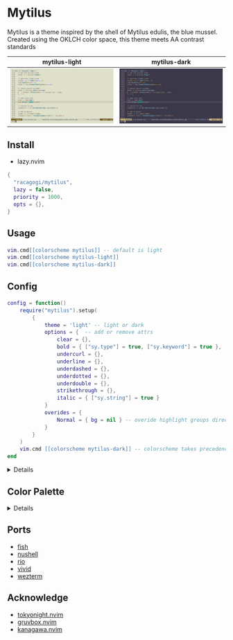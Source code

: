 # Mytilus

Mytilus is a theme inspired by the shell of Mytilus edulis, the blue mussel.
Created using the OKLCH color space,
this theme meets AA contrast standards

|mytilus-light|mytilus-dark|
|---|---|
|![mytilus-light](./asset/mytilus-light.png)|![mytilus-dark](./asset/mytilus-dark.png)|

## Install
		
- lazy.nvim

```lua
{
  "racagogi/mytilus",
  lazy = false,
  priority = 1000,
  opts = {},
}
```
## Usage
		
```lua
vim.cmd[[colorscheme mytilus]] -- default is light
vim.cmd[[colorscheme mytilus-light]]
vim.cmd[[colorscheme mytilus-dark]]
```

## Config	
			
```lua
config = function()
	require("mytilus").setup(
		{
			theme = 'light' -- light or dark
			options = {  -- add or remove attrs
				clear = {},
				bold = { ["sy.type"] = true, ["sy.keyword"] = true },
				undercurl = {},
				underline = {},
				underdashed = {},
				underdotted = {},
				underdouble = {},
				strikethrough = {},
				italic = { ["sy.string"] = true }
			}
			overides = { 
				Normal = { bg = nil } -- overide highlight groups directly
			}
		}
	)
	vim.cmd [[colorscheme mytilus-dark]] -- colorscheme takes precedence over theme
end
```
<details>

## light colors

| | hex | rgb | OKlab |
|---|---|---|
| d0_black | #36343C | [0.212, 0.203, 0.236] | [0.33, 0.007, -0.013] | [0.33, 0.015, 297.5] |
| d0_white | #35362E | [0.209, 0.213, 0.178] | [0.33, -0.006, 0.014] | [0.33, 0.015, 112.5] |
| d1_black | #3E3C44 | [0.242, 0.234, 0.267] | [0.36, 0.007, -0.013] | [0.36, 0.015, 297.5] |
| d1_white | #3D3E35 | [0.239, 0.243, 0.208] | [0.36, -0.006, 0.014] | [0.36, 0.015, 112.5] |
| d2_black | #46434C | [0.273, 0.264, 0.299] | [0.39, 0.007, -0.013] | [0.39, 0.015, 297.5] |
| d2_white | #45463D | [0.27, 0.274, 0.239] | [0.39, -0.006, 0.014] | [0.39, 0.015, 112.5] |
| d3_black | #4E4B54 | [0.305, 0.296, 0.331] | [0.42, 0.007, -0.013] | [0.42, 0.015, 297.5] |
| d3_white | #4D4E45 | [0.302, 0.306, 0.27] | [0.42, -0.006, 0.014] | [0.42, 0.015, 112.5] |
| d1_red | #553234 | [0.333, 0.195, 0.204] | [0.36, 0.049, 0.014] | [0.36, 0.051, 15.713] |
| d1_orange | #553419 | [0.335, 0.205, 0.1] | [0.36, 0.033, 0.053] | [0.36, 0.062, 57.852] |
| d1_yellow | #493C07 | [0.285, 0.236, 0.028] | [0.36, -0.006, 0.069] | [0.36, 0.069, 94.765] |
| d1_chartreuse | #31441B | [0.191, 0.267, 0.105] | [0.36, -0.045, 0.053] | [0.36, 0.069, 130.235] |
| d1_green | #144736 | [0.077, 0.28, 0.213] | [0.36, -0.061, 0.014] | [0.36, 0.062, 167.148] |
| d1_cyan | #15444C | [0.084, 0.268, 0.297] | [0.36, -0.045, -0.025] | [0.36, 0.051, 209.287] |
| d1_blue | #313D53 | [0.193, 0.24, 0.326] | [0.36, -0.006, -0.041] | [0.36, 0.042, 262.057] |
| d1_purple | #48364A | [0.282, 0.211, 0.29] | [0.36, 0.033, -0.025] | [0.36, 0.042, 322.943] |
| d3_red | #6C3D43 | [0.424, 0.241, 0.264] | [0.42, 0.064, 0.014] | [0.42, 0.066, 12.17] |
| d3_orange | #6D4120 | [0.427, 0.254, 0.125] | [0.42, 0.044, 0.063] | [0.42, 0.077, 55.369] |
| d3_yellow | #5C4C04 | [0.362, 0.296, 0.016] | [0.42, -0.006, 0.084] | [0.42, 0.084, 93.916] |
| d3_chartreuse | #3C5622 | [0.237, 0.338, 0.133] | [0.42, -0.055, 0.063] | [0.42, 0.084, 131.084] |
| d3_green | #115A46 | [0.066, 0.354, 0.275] | [0.42, -0.076, 0.014] | [0.42, 0.077, 169.631] |
| d3_cyan | #145662 | [0.08, 0.338, 0.385] | [0.42, -0.055, -0.036] | [0.42, 0.066, 212.83] |
| d3_blue | #3D4D6C | [0.241, 0.301, 0.424] | [0.42, -0.006, -0.056] | [0.42, 0.056, 264.162] |
| d3_purple | #5B4360 | [0.358, 0.262, 0.376] | [0.42, 0.044, -0.036] | [0.42, 0.056, 320.838] |
| v0_black | #F3F0FB | [0.952, 0.941, 0.984] | [0.96, 0.007, -0.013] | [0.96, 0.015, 297.5] |
| v0_white | #F2F3E8 | [0.947, 0.953, 0.908] | [0.96, -0.006, 0.014] | [0.96, 0.015, 112.5] |
| v1_black | #E5E3EE | [0.9, 0.889, 0.931] | [0.92, 0.007, -0.013] | [0.92, 0.015, 297.5] |
| v1_white | #E4E6DB | [0.896, 0.901, 0.857] | [0.92, -0.006, 0.014] | [0.92, 0.015, 112.5] |
| v2_black | #D8D6E0 | [0.848, 0.837, 0.88] | [0.88, 0.007, -0.013] | [0.88, 0.015, 297.5] |
| v2_white | #D7D9CE | [0.844, 0.85, 0.806] | [0.88, -0.006, 0.014] | [0.88, 0.015, 112.5] |
| v3_black | #CBC9D3 | [0.797, 0.787, 0.828] | [0.84, 0.007, -0.013] | [0.84, 0.015, 297.5] |
| v3_white | #CACCC1 | [0.793, 0.799, 0.756] | [0.84, -0.006, 0.014] | [0.84, 0.015, 112.5] |
| v2_red | #F8CBCC | [0.971, 0.794, 0.8] | [0.88, 0.049, 0.014] | [0.88, 0.051, 15.713] |
| v2_orange | #F8CEB0 | [0.972, 0.808, 0.689] | [0.88, 0.033, 0.053] | [0.88, 0.062, 57.852] |
| v2_yellow | #E6D8A4 | [0.901, 0.846, 0.643] | [0.88, -0.006, 0.069] | [0.88, 0.069, 94.765] |
| v2_chartreuse | #C8E1B2 | [0.786, 0.884, 0.696] | [0.88, -0.045, 0.053] | [0.88, 0.069, 130.235] |
| v2_green | #B1E5CF | [0.693, 0.899, 0.811] | [0.88, -0.061, 0.014] | [0.88, 0.062, 167.148] |
| v2_cyan | #B1E1EA | [0.694, 0.884, 0.917] | [0.88, -0.045, -0.025] | [0.88, 0.051, 209.287] |
| v2_blue | #C9D8F4 | [0.788, 0.848, 0.956] | [0.88, -0.006, -0.041] | [0.88, 0.042, 262.057] |
| v2_purple | #E5CFE8 | [0.899, 0.811, 0.909] | [0.88, 0.033, -0.025] | [0.88, 0.042, 322.943] |


### contrast

| | v0_black | v0_white | v1_black | v1_white | v2_black | v2_white |
|---|---|---|---|---|---|---|
| d0_black      | AAA | AAA | AAA | AAA | AAA | AAA |
| d0_white      | AAA | AAA | AAA | AAA | AAA | AAA |
| d1_black      | AAA | AAA | AAA | AAA | AAA | AAA |
| d1_white      | AAA | AAA | AAA | AAA | AAA | AAA |
| d2_black      | AAA | AAA | AAA | AAA | AA  | AA  |
| d2_white      | AAA | AAA | AAA | AAA | AA  | AA  |
| d3_black      | AAA | AAA | AA  | AA  | AA  | AA  |
| d3_white      | AAA | AAA | AA  | AA  | AA  | AA  |
| d1_red        | AAA | AAA | AAA | AAA | AAA | AAA |
| d1_orange     | AAA | AAA | AAA | AAA | AAA | AAA |
| d1_yellow     | AAA | AAA | AAA | AAA | AAA | AAA |
| d1_chartreuse | AAA | AAA | AAA | AAA | AAA | AAA |
| d1_green      | AAA | AAA | AAA | AAA | AAA | AAA |
| d1_cyan       | AAA | AAA | AAA | AAA | AAA | AAA |
| d1_blue       | AAA | AAA | AAA | AAA | AAA | AAA |
| d1_purple     | AAA | AAA | AAA | AAA | AAA | AAA |
| d3_red        | AAA | AAA | AA  | AA  | AA  | AA  |
| d3_orange     | AAA | AAA | AA  | AA  | AA  | AA  |
| d3_yellow     | AAA | AAA | AA  | AA  | AA  | AA  |
| d3_chartreuse | AAA | AAA | AA  | AA  | AA  | AA  |
| d3_green      | AAA | AAA | AA  | AA  | AA  | AA  |
| d3_cyan       | AAA | AAA | AA  | AA  | AA  | AA  |
| d3_blue       | AAA | AAA | AA  | AA  | AA  | AA  |
| d3_purple     | AAA | AAA | AA  | AA  | AA  | AA  |


| | v3_black | v3_white | v2_red | v2_orange | v2_yellow | v2_chartreuse | v2_green | v2_cyan | v2_blue | v2_purple |
|---|---|---|---|---|---|---|---|---|---|---|
| d0_black      | AAA | AAA | AAA | AAA | AAA | AAA | AAA | AAA | AAA | AAA |
| d0_white      | AAA | AAA | AAA | AAA | AAA | AAA | AAA | AAA | AAA | AAA |
| d1_black      | AA  | AA  | AAA | AAA | AAA | AAA | AAA | AAA | AAA | AAA |
| d1_white      | AA  | AA  | AAA | AAA | AAA | AAA | AAA | AAA | AAA | AAA |
| d2_black      | AA  | AA  | AA  | AA  | AA  | AA  | AA  | AA  | AA  | AA  |
| d2_white      | AA  | AA  | AA  | AA  | AA  | AA  | AA  | AA  | AA  | AA  |
| d3_black      | AA  | AA  | AA  | AA  | AA  | AA  | AA  | AA  | AA  | AA  |
| d3_white      | AA  | AA  | AA  | AA  | AA  | AA  | AA  | AA  | AA  | AA  |
| d1_red        | AA  | AA  | AAA | AAA | AAA | AAA | AAA | AAA | AAA | AAA |
| d1_orange     | AA  | AA  | AAA | AAA | AAA | AAA | AAA | AAA | AAA | AAA |
| d1_yellow     | AA  | AA  | AAA | AAA | AAA | AAA | AAA | AAA | AAA | AAA |
| d1_chartreuse | AA  | AA  | AAA | AAA | AAA | AAA | AAA | AAA | AAA | AAA |
| d1_green      | AA  | AA  | AAA | AAA | AAA | AAA | AAA | AAA | AAA | AAA |
| d1_cyan       | AA  | AA  | AAA | AAA | AAA | AAA | AAA | AAA | AAA | AAA |
| d1_blue       | AA  | AA  | AAA | AAA | AAA | AAA | AAA | AAA | AAA | AAA |
| d1_purple     | AA  | AA  | AAA | AAA | AAA | AAA | AAA | AAA | AAA | AAA |
| d3_red        | AA  | AA  | AA  | AA  | AA  | AA  | AA  | AA  | AA  | AA  |
| d3_orange     | AA  | AA  | AA  | AA  | AA  | AA  | AA  | AA  | AA  | AA  |
| d3_yellow     | AA  | AA  | AA  | AA  | AA  | AA  | AA  | AA  | AA  | AA  |
| d3_chartreuse | AA  | AA  | AA  | AA  | AA  | AA  | AA  | AA  | AA  | AA  |
| d3_green      | AA  | AA  | AA  | AA  | AA  | AA  | AA  | AA  | AA  | AA  |
| d3_cyan       | AA  | AA  | AA  | AA  | AA  | AA  | AA  | AA  | AA  | AA  |
| d3_blue       | AA  | AA  | AA  | AA  | AA  | AA  | AA  | AA  | AA  | AA  |
| d3_purple     | AA  | AA  | AA  | AA  | AA  | AA  | AA  | AA  | AA  | AA  |


## dark colors

| | hex | rgb | OKlab |
|---|---|---|
| d0_black | #DFDCE7 | [0.874, 0.863, 0.906] | [0.9, 0.007, -0.013] | [0.9, 0.015, 297.5] |
| d0_white | #DEDFD4 | [0.87, 0.875, 0.831] | [0.9, -0.006, 0.014] | [0.9, 0.015, 112.5] |
| d1_black | #D5D2DD | [0.835, 0.825, 0.867] | [0.87, 0.007, -0.013] | [0.87, 0.015, 297.5] |
| d1_white | #D4D5CA | [0.831, 0.837, 0.793] | [0.87, -0.006, 0.014] | [0.87, 0.015, 112.5] |
| d2_black | #C8C5D0 | [0.785, 0.774, 0.816] | [0.83, 0.007, -0.013] | [0.83, 0.015, 297.5] |
| d2_white | #C7C8BD | [0.781, 0.786, 0.743] | [0.83, -0.006, 0.014] | [0.83, 0.015, 112.5] |
| d3_black | #BEBCC6 | [0.747, 0.737, 0.778] | [0.8, 0.007, -0.013] | [0.8, 0.015, 297.5] |
| d3_white | #BEBFB4 | [0.743, 0.748, 0.706] | [0.8, -0.006, 0.014] | [0.8, 0.015, 112.5] |
| d1_red | #F4C7C9 | [0.958, 0.782, 0.788] | [0.87, 0.049, 0.014] | [0.87, 0.051, 15.713] |
| d1_orange | #F5CBAC | [0.959, 0.795, 0.676] | [0.87, 0.033, 0.053] | [0.87, 0.062, 57.852] |
| d1_yellow | #E2D4A1 | [0.888, 0.833, 0.63] | [0.87, -0.006, 0.069] | [0.87, 0.069, 94.765] |
| d1_chartreuse | #C5DEAE | [0.773, 0.871, 0.684] | [0.87, -0.045, 0.053] | [0.87, 0.069, 130.235] |
| d1_green | #ADE2CC | [0.68, 0.886, 0.799] | [0.87, -0.061, 0.014] | [0.87, 0.062, 167.148] |
| d1_cyan | #AEDEE6 | [0.682, 0.871, 0.904] | [0.87, -0.045, -0.025] | [0.87, 0.051, 209.287] |
| d1_blue | #C6D5F0 | [0.775, 0.835, 0.942] | [0.87, -0.006, -0.041] | [0.87, 0.042, 262.057] |
| d1_purple | #E2CCE4 | [0.887, 0.798, 0.896] | [0.87, 0.033, -0.025] | [0.87, 0.042, 322.943] |
| d3_red | #E5ADB2 | [0.897, 0.678, 0.699] | [0.8, 0.064, 0.014] | [0.8, 0.066, 12.17] |
| d3_orange | #E5B18E | [0.899, 0.695, 0.557] | [0.8, 0.044, 0.063] | [0.8, 0.077, 55.369] |
| d3_yellow | #CFBD7E | [0.813, 0.742, 0.496] | [0.8, -0.006, 0.084] | [0.8, 0.084, 93.916] |
| d3_chartreuse | #ABC990 | [0.67, 0.79, 0.566] | [0.8, -0.055, 0.063] | [0.8, 0.084, 131.084] |
| d3_green | #8BCEB6 | [0.544, 0.809, 0.713] | [0.8, -0.076, 0.014] | [0.8, 0.077, 169.631] |
| d3_cyan | #8CC9D7 | [0.548, 0.79, 0.843] | [0.8, -0.055, -0.036] | [0.8, 0.066, 212.83] |
| d3_blue | #ACBEE3 | [0.673, 0.745, 0.89] | [0.8, -0.006, -0.056] | [0.8, 0.056, 264.162] |
| d3_purple | #CFB2D4 | [0.811, 0.7, 0.832] | [0.8, 0.044, -0.036] | [0.8, 0.056, 320.838] |
| v0_black | #25232B | [0.144, 0.136, 0.167] | [0.26, 0.007, -0.013] | [0.26, 0.015, 297.5] |
| v0_white | #24251D | [0.141, 0.144, 0.112] | [0.26, -0.006, 0.014] | [0.26, 0.015, 112.5] |
| v1_black | #2E2C35 | [0.182, 0.174, 0.206] | [0.3, 0.007, -0.013] | [0.3, 0.015, 297.5] |
| v1_white | #2E2F26 | [0.179, 0.183, 0.149] | [0.3, -0.006, 0.014] | [0.3, 0.015, 112.5] |
| v2_black | #39363F | [0.222, 0.213, 0.247] | [0.34, 0.007, -0.013] | [0.34, 0.015, 297.5] |
| v2_white | #383930 | [0.219, 0.223, 0.188] | [0.34, -0.006, 0.014] | [0.34, 0.015, 112.5] |
| v3_black | #43414A | [0.263, 0.254, 0.288] | [0.38, 0.007, -0.013] | [0.38, 0.015, 297.5] |
| v3_white | #42433A | [0.26, 0.264, 0.228] | [0.38, -0.006, 0.014] | [0.38, 0.015, 112.5] |
| v2_red | #4F2D2F | [0.31, 0.175, 0.184] | [0.34, 0.049, 0.014] | [0.34, 0.051, 15.713] |
| v2_orange | #502F14 | [0.313, 0.184, 0.078] | [0.34, 0.033, 0.053] | [0.34, 0.062, 57.852] |
| v2_yellow | #433701 | [0.264, 0.216, 0.003] | [0.34, -0.006, 0.069] | [0.34, 0.069, 94.765] |
| v2_chartreuse | #2C3F15 | [0.171, 0.247, 0.084] | [0.34, -0.045, 0.053] | [0.34, 0.069, 130.235] |
| v2_green | #0D4231 | [0.05, 0.259, 0.193] | [0.34, -0.061, 0.014] | [0.34, 0.062, 167.148] |
| v2_cyan | #0F3F46 | [0.058, 0.247, 0.275] | [0.34, -0.045, -0.025] | [0.34, 0.051, 209.287] |
| v2_blue | #2C384E | [0.173, 0.22, 0.305] | [0.34, -0.006, -0.041] | [0.34, 0.042, 262.057] |
| v2_purple | #423145 | [0.261, 0.191, 0.269] | [0.34, 0.033, -0.025] | [0.34, 0.042, 322.943] |


### contrast

| | v0_black | v0_white | v1_black | v1_white | v2_black | v2_white |
|---|---|---|---|---|---|---|
| d0_black      | AAA | AAA | AAA | AAA | AAA | AAA |
| d0_white      | AAA | AAA | AAA | AAA | AAA | AAA |
| d1_black      | AAA | AAA | AAA | AAA | AAA | AAA |
| d1_white      | AAA | AAA | AAA | AAA | AAA | AAA |
| d2_black      | AAA | AAA | AAA | AAA | AA  | AA  |
| d2_white      | AAA | AAA | AAA | AAA | AAA | AA  |
| d3_black      | AAA | AAA | AAA | AAA | AA  | AA  |
| d3_white      | AAA | AAA | AAA | AAA | AA  | AA  |
| d1_red        | AAA | AAA | AAA | AAA | AAA | AAA |
| d1_orange     | AAA | AAA | AAA | AAA | AAA | AAA |
| d1_yellow     | AAA | AAA | AAA | AAA | AAA | AAA |
| d1_chartreuse | AAA | AAA | AAA | AAA | AAA | AAA |
| d1_green      | AAA | AAA | AAA | AAA | AAA | AAA |
| d1_cyan       | AAA | AAA | AAA | AAA | AAA | AAA |
| d1_blue       | AAA | AAA | AAA | AAA | AAA | AAA |
| d1_purple     | AAA | AAA | AAA | AAA | AAA | AAA |
| d3_red        | AAA | AAA | AAA | AAA | AA  | AA  |
| d3_orange     | AAA | AAA | AAA | AAA | AA  | AA  |
| d3_yellow     | AAA | AAA | AAA | AAA | AA  | AA  |
| d3_chartreuse | AAA | AAA | AAA | AAA | AA  | AA  |
| d3_green      | AAA | AAA | AAA | AAA | AA  | AA  |
| d3_cyan       | AAA | AAA | AAA | AAA | AA  | AA  |
| d3_blue       | AAA | AAA | AAA | AAA | AA  | AA  |
| d3_purple     | AAA | AAA | AAA | AAA | AA  | AA  |


| | v3_black | v3_white | v2_red | v2_orange | v2_yellow | v2_chartreuse | v2_green | v2_cyan | v2_blue | v2_purple |
|---|---|---|---|---|---|---|---|---|---|---|
| d0_black      | AAA | AAA | AAA | AAA | AAA | AAA | AAA | AAA | AAA | AAA |
| d0_white      | AAA | AAA | AAA | AAA | AAA | AAA | AAA | AAA | AAA | AAA |
| d1_black      | AA  | AA  | AAA | AAA | AAA | AAA | AAA | AAA | AAA | AAA |
| d1_white      | AA  | AA  | AAA | AAA | AAA | AAA | AAA | AAA | AAA | AAA |
| d2_black      | AA  | AA  | AAA | AAA | AA  | AA  | AA  | AA  | AA  | AAA |
| d2_white      | AA  | AA  | AAA | AAA | AA  | AA  | AA  | AA  | AA  | AAA |
| d3_black      | AA  | AA  | AA  | AA  | AA  | AA  | AA  | AA  | AA  | AA  |
| d3_white      | AA  | AA  | AA  | AA  | AA  | AA  | AA  | AA  | AA  | AA  |
| d1_red        | AA  | AA  | AAA | AAA | AAA | AAA | AAA | AAA | AAA | AAA |
| d1_orange     | AA  | AA  | AAA | AAA | AAA | AAA | AAA | AAA | AAA | AAA |
| d1_yellow     | AA  | AA  | AAA | AAA | AAA | AAA | AAA | AAA | AAA | AAA |
| d1_chartreuse | AA  | AA  | AAA | AAA | AAA | AAA | AAA | AAA | AAA | AAA |
| d1_green      | AA  | AA  | AAA | AAA | AAA | AAA | AAA | AAA | AAA | AAA |
| d1_cyan       | AA  | AA  | AAA | AAA | AAA | AAA | AAA | AAA | AAA | AAA |
| d1_blue       | AA  | AA  | AAA | AAA | AAA | AAA | AAA | AAA | AAA | AAA |
| d1_purple     | AA  | AA  | AAA | AAA | AAA | AAA | AAA | AAA | AAA | AAA |
| d3_red        | AA  | AA  | AA  | AA  | AA  | AA  | AA  | AA  | AA  | AA  |
| d3_orange     | AA  | AA  | AA  | AA  | AA  | AA  | AA  | AA  | AA  | AA  |
| d3_yellow     | AA  | AA  | AA  | AA  | AA  | AA  | AA  | AA  | AA  | AA  |
| d3_chartreuse | AA  | AA  | AA  | AA  | AA  | AA  | AA  | AA  | AA  | AA  |
| d3_green      | AA  | AA  | AA  | AA  | AA  | AA  | AA  | AA  | AA  | AA  |
| d3_cyan       | AA  | AA  | AA  | AA  | AA  | AA  | AA  | AA  | AA  | AA  |
| d3_blue       | AA  | AA  | AA  | AA  | AA  | AA  | AA  | AA  | AA  | AA  |
| d3_purple     | AA  | AA  | AA  | AA  | AA  | AA  | AA  | AA  | AA  | AA  |



</details>

## Color Palette

<details>

```lua
---@class Palette
---@field tc TerminalColor
---@field di Diagnostic
---@field fg Foreground
---@field bg Background
---@field sy Syntax
---@field df Diff
---@field rb Rainbow
---@field at Attr
---@field ui UI

---@class TerminalColor
---@field black         Color
---@field red           Color
---@field orange        Color
---@field yellow        Color
---@field green         Color
---@field mint          Color
---@field cyan          Color
---@field blue          Color
---@field magenta       Color
---@field white         Color
---@field bright_black  Color
---@field bright_white  Color

---@class Diagnostic
---@field error         Color
---@field warn          Color
---@field ok            Color
---@field info          Color
---@field hint          Color

---@class Rainbow
---@field rb1           Color
---@field rb2           Color
---@field rb3           Color
---@field rb4           Color
---@field rb5           Color
---@field rb6           Color
---@field rb7           Color

---@class Diff
---@field delete        Color
---@field add           Color
---@field change        Color
---@field difftext      Color

---@class Attr
---@field clear         Color
---@field bold          Color
---@field strikethrough Color
---@field underline     Color
---@field undercurl     Color
---@field underdouble   Color
---@field underdotted   Color
---@field underdashed   Color
---@field italic        Color

---@class Foreground
---@field strong        Color
---@field text          Color
---@field comment       Color

---@class Background
---@field float         Color
---@field plain	        Color
---@field visual        Color

---@class UI
---@field important  Color
---@field warning    Color
---@field info       Color
---@field hint       Color
---@field select     Color
---@field note       Color
---@field doc        Color
---@field sign       Color
---@field cursorline Color
---@field bar        Bar
---@field board      Board
---@field border     Color
---@field inactive   Color
---@field cursor     Color
---@field dir        Color
---@field fold       Color
---@field nontext    Color
---@field candidate  Color
---@field pmenu      Color
---@field pselect    Color

---@class Bar
---@field active     Color
---@field inactive   Color

---@class Board
---@field light      Color
---@field dark       Color

---@class Syntax
---@field keyword    Color
---@field constant   Color
---@field type       Color
---@field macro      Color
---@field functions  Color
---@field statement  Color
---@field modifier   Color
---@field operator   Color
---@field string     Color
---@field symbol     Color
---@field struct     Color
---@field member     Color
---@field parameter  Color
---@field variable   Color
---@field construct  Color
---@field special    Color
```
</details>
	
## Ports

- [fish](./themes/fish)
- [nushell](./themes/nu)
- [rio](./themes/rio)
- [vivid](./themes/vivid)
- [wezterm](./themes/wezterm)

## Acknowledge

- [tokyonight.nvim](https://github.com/folke/tokyonight.nvim)
- [gruvbox.nvim](https://github.com/ellisonleao/gruvbox.nvim)
- [kanagawa.nvim](https://github.com/rebelot/kanagawa.nvim)
